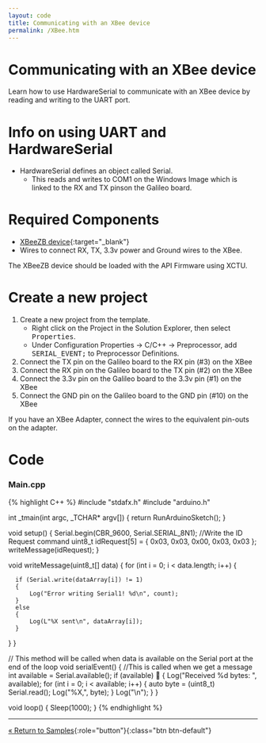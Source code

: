```yaml
---
layout: code
title: Communicating with an XBee device
permalink: /XBee.htm
---
```


# Communicating with an XBee device
Learn how to use HardwareSerial to communicate with an XBee device by reading and writing to the UART port.

# Info on using UART and HardwareSerial

* HardwareSerial defines an object called Serial.
    * This reads and writes to COM1 on the Windows Image which is linked to the RX and TX pinson the Galileo board.<br/>

# Required Components
* [XBeeZB device](http://www.digi.com/products/wireless-wired-embedded-solutions/zigbee-rf-modules/zigbee-mesh-module/xbee-zb-module){:target="_blank"}
* Wires to connect RX, TX, 3.3v power and Ground wires to the XBee.

The XBeeZB device should be loaded with the API Firmware using XCTU.

# Create a new project

1. Create a new project from the template.
    * Right click on the Project in the Solution Explorer, then select <kbd>Properties</kbd>.
    * Under Configuration Properties -> C/C++ -> Preprocessor, add <kbd>SERIAL_EVENT;</kbd> to Preprocessor Definitions.
1. Connect the TX pin on the Galileo board to the RX pin (#3) on the XBee
1. Connect the RX pin on the Galileo board to the TX pin (#2) on the XBee
1. Connect the 3.3v pin on the Galileo board to the 3.3v pin (#1) on the XBee
1. Connect the GND pin on the Galileo board to the GND pin (#10) on the XBee

If you have an XBee Adapter, connect the wires to the equivalent pin-outs on the adapter.

# Code

### Main.cpp
{% highlight C++ %}
#include "stdafx.h"
#include "arduino.h"

int _tmain(int argc, _TCHAR* argv[])
{
    return RunArduinoSketch();
}

void setup()
{
    Serial.begin(CBR_9600, Serial.SERIAL_8N1);
    //Write the ID Request command
    uint8_t idRequest[5] = { 0x03, 0x03, 0x00, 0x03, 0x03 };
    writeMessage(idRequest);
}

void writeMessage(uint8_t[] data)
{
   for (int i = 0; i < data.length; i++)
   {
   
      if (Serial.write(dataArray[i]) != 1) 
      { 
          Log("Error writing Serial1! %d\n", count); 
      } 
      else
      {
          Log(L"%X sent\n", dataArray[i]);
      }
   }
}

// This method will be called when data is available on the Serial port at the end of the loop
void serialEvent()
{
   //This is called when we get a message
   int available = Serial.available(); 
   if (available) 
 { 
      Log("Received %d bytes: ", available); 
      for (int i = 0; i < available; i++) 
      { 
          auto byte = (uint8_t) Serial.read(); 
          Log("%X,", byte); 
      } 
      Log("\n"); 
   }
}

void loop()
{
    Sleep(1000);
}
{% endhighlight %}

---

[&laquo; Return to Samples](SampleApps.htm){:role="button"}{:class="btn btn-default"}

